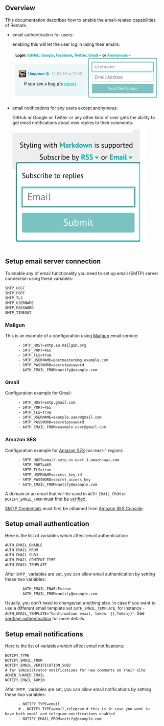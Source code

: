 ## Overview

This documentation describes how to enable the email-related capabilities of Remark.

- email authentication for users:

    enabling this will let the user log in using their emails:

    ![Email authentication](/docs/images/email_auth.png?raw=true)

- email notifications for any users except anonymous:

    GitHub or Google or Twitter or any other kind of user gets the ability to get email notifications about new replies to their comments:

    ![Email notifications subscription](/docs/images/email_notifications.png?raw=true)

## Setup email server connection

To enable any of email functionality you need to set up email (SMTP) server connection using these variables:

```
SMTP_HOST
SMTP_PORT
SMTP_TLS
SMTP_USERNAME
SMTP_PASSWORD
SMTP_TIMEOUT
```

### Mailgun

This is an example of a configuration using [Mailgun](https://www.mailgun.com/) email service:

```
      - SMTP_HOST=smtp.eu.mailgun.org
      - SMTP_PORT=465
      - SMTP_TLS=true
      - SMTP_USERNAME=postmaster@mg.example.com
      - SMTP_PASSWORD=secretpassword
      - AUTH_EMAIL_FROM=notify@example.com
```

### Gmail

Configuration example for Gmail:

```
      - SMTP_HOST=smtp.gmail.com
      - SMTP_PORT=465
      - SMTP_TLS=true
      - SMTP_USERNAME=example.user@gmail.com
      - SMTP_PASSWORD=secretpassword
      - AUTH_EMAIL_FROM=example.user@gmail.com
```

### Amazon SES

Configuration example for [Amazon SES](https://aws.amazon.com/ses/) (us-east-1 region):
```
      - SMTP_HOST=email-smtp.us-east-1.amazonaws.com
      - SMTP_PORT=465
      - SMTP_TLS=true
      - SMTP_USERNAME=access_key_id
      - SMTP_PASSWORD=secret_access_key
      - AUTH_EMAIL_FROM=notify@example.com

```

A domain or an email that will be used in `AUTH_EMAIL_FROM` or `NOTIFY_EMAIL_FROM` must first be [verified](https://docs.aws.amazon.com/ses/latest/DeveloperGuide/verify-domain-procedure.html).

[SMTP Credentials](https://docs.aws.amazon.com/ses/latest/DeveloperGuide/smtp-credentials.html) must first be obtained from [Amazon SES Console](https://console.aws.amazon.com/ses/home?region=us-east-1#smtp-settings:):

## Setup email authentication

Here is the list of variables which affect email authentication:

```
AUTH_EMAIL_ENABLE
AUTH_EMAIL_FROM
AUTH_EMAIL_SUBJ
AUTH_EMAIL_CONTENT_TYPE
AUTH_EMAIL_TEMPLATE
```

After `SMTP_` variables are set, you can allow email authentication by setting these two variables:

```
      - AUTH_EMAIL_ENABLE=true
      - AUTH_EMAIL_FROM=notify@example.com
```


Usually, you don't need to change/set anything else. In case if you want to use a different email template set `AUTH_EMAIL_TEMPLATE`, for instance
`- AUTH_EMAIL_TEMPLATE="Confirmation email, token: {{.Token}}"`. See [verified-authentication](https://github.com/go-pkgz/auth#verified-authentication) for more details.

## Setup email notifications

Here is the list of variables which affect email notifications:

```
NOTIFY_TYPE
NOTIFY_EMAIL_FROM
NOTIFY_EMAIL_VERIFICATION_SUBJ
# for administrator notifications for new comments on their site
ADMIN_SHARED_EMAIL
NOTIFY_EMAIL_ADMIN
```

After `SMTP_` variables are set, you can allow email notifications by setting these two variables:

```
      - NOTIFY_TYPE=email
      # - NOTIFY_TYPE=email,telegram # this is in case you want to have both email and telegram notifications enabled
      - NOTIFY_EMAIL_FROM=notify@example.com
```
